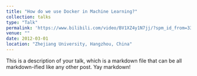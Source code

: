 ```yaml
---
title: "How do we use Docker in Machine Learning?"
collection: talks
type: "Talk"
permalink: 'https://www.bilibili.com/video/BV1XZ4y1N7jj/?spm_id_from=333.1387.favlist.content.click&vd_source=61f0227c067c76fc844f49f724b91e76'
venue: ""
date: 2012-03-01
location: "Zhejiang University, Hangzhou, China"
---
```


This is a description of your talk, which is a markdown file that can be all markdown-ified like any other post. Yay markdown!
